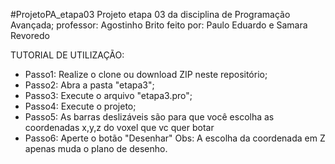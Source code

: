 #ProjetoPA_etapa03
Projeto etapa 03 da disciplina de Programação Avançada;
professor: Agostinho Brito
feito por: Paulo Eduardo e Samara Revoredo


TUTORIAL DE UTILIZAÇÃO:

- Passo1: Realize o clone ou download ZIP neste repositório;
- Passo2: Abra a pasta "etapa3";
- Passo3: Execute o arquivo "etapa3.pro";
- Passo4: Execute o projeto;
- Passo5: As barras deslizáveis são para que você escolha as coordenadas x,y,z do voxel que vc quer botar
- Passo6: Aperte o botão "Desenhar"
Obs: A escolha da coordenada em Z apenas muda o plano de desenho.
